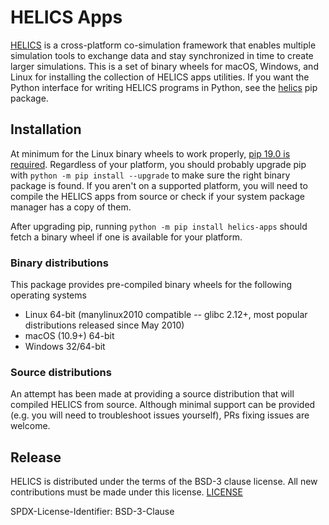 # HELICS Apps
[HELICS](https://github.com/GMLC-TDC/HELICS) is a cross-platform co-simulation framework that enables multiple
simulation tools to exchange data and stay synchronized in time to create larger simulations. This is a set of
binary wheels for macOS, Windows, and Linux for installing the collection of HELICS apps utilities. If you want
the Python interface for writing HELICS programs in Python, see the [helics](https://pypi.org/project/helics/)
pip package.

## Installation
At minimum for the Linux binary wheels to work properly, [pip 19.0 is required](https://packaging.python.org/specifications/platform-compatibility-tags/#manylinux-compatibility-support).
Regardless of your platform, you should probably upgrade pip with `python -m pip install --upgrade` to make
sure the right binary package is found. If you aren't on a supported platform, you will need to compile
the HELICS apps from source or check if your system package manager has a copy of them.

After upgrading pip, running `python -m pip install helics-apps` should fetch a binary wheel if one is available for your platform.

### Binary distributions
This package provides pre-compiled binary wheels for the following operating systems

* Linux 64-bit (manylinux2010 compatible -- glibc 2.12+, most popular distributions released since May 2010)
* macOS (10.9+) 64-bit
* Windows 32/64-bit

### Source distributions
An attempt has been made at providing a source distribution that will compiled HELICS from source. Although minimal
support can be provided (e.g. you will need to troubleshoot issues yourself), PRs fixing issues are welcome.

## Release
HELICS is distributed under the terms of the BSD-3 clause license. All new
contributions must be made under this license. [LICENSE](LICENSE)

SPDX-License-Identifier: BSD-3-Clause
